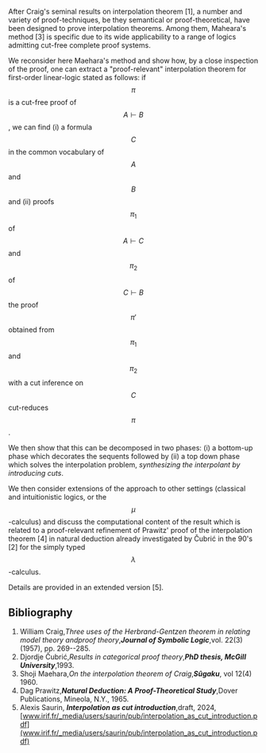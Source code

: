


After Craig's seminal results on interpolation theorem [1], a number and variety of proof-techniques, be they semantical or proof-theoretical, have been designed to prove interpolation theorems. Among them, Maheara's method [3] is specific due to its wide applicability to a range of logics admitting cut-free complete proof systems. 

We reconsider here Maehara's method and show how, by a close inspection of the proof, one can extract a "proof-relevant" interpolation theorem for first-order linear-logic  stated as follows: 
if $$\pi$$ is a cut-free proof of $$A \vdash B$$, we can find 
(i) a formula $$C$$ in the common vocabulary of $$A$$ and $$B$$ and 
(ii) proofs $$\pi_1$$ of $$A \vdash C$$ and $$\pi_2$$ of $$C \vdash B$$ 
the proof $$\pi'$$ obtained from $$\pi_1$$ and $$\pi_2$$ with a cut inference on $$C$$ cut-reduces $$\pi$$. 

We then show that this can be decomposed in two phases: (i) a bottom-up phase which decorates the sequents followed by (ii) a top down  phase which solves the interpolation problem, _synthesizing the interpolant by introducing cuts_. 


We then consider extensions of the approach to other settings (classical and intuitionistic logics, or the $$\mu$$-calculus) and discuss the computational content of the result which is related to a proof-relevant refinement of Prawitz' proof of the interpolation theorem [4] in natural deduction already investigated by Čubrić in the 90's [2] for the simply typed $$\lambda$$-calculus.


Details are provided in an extended version [5].


## Bibliography

























1. William Craig,_Three uses of the Herbrand-Gentzen theorem in relating model theory andproof theory_,**_Journal of Symbolic Logic_**,vol. 22(3) (1957), pp. 269--285.
2. Djordje Čubrić,_Results in categorical proof theory_,**_PhD thesis, McGill University_**,1993.
3. Shoji Maehara,_On the interpolation theorem of Craig_,**_Sûgaku_**, vol 12(4) 1960.
4. Dag Prawitz,**_Natural Deduction: A Proof-Theoretical Study_**,Dover Publications, Mineola, N.Y., 1965.
5. Alexis Saurin, **_Interpolation as cut introduction_**,draft, 2024, [www.irif.fr/_media/users/saurin/pub/interpolation_as_cut_introduction.pdf](www.irif.fr/_media/users/saurin/pub/interpolation_as_cut_introduction.pdf)





